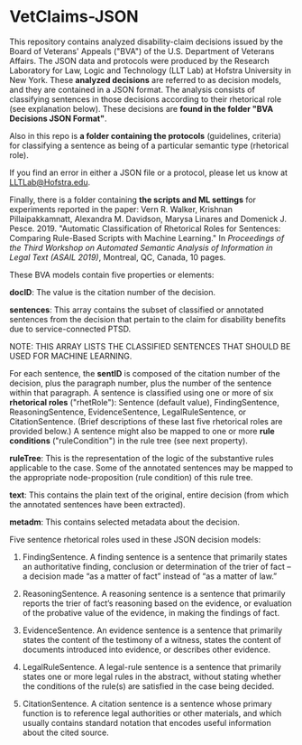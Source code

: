# VetClaims-JSON
This repository contains analyzed disability-claim decisions issued by the Board of Veterans' Appeals ("BVA") of the U.S. Department of Veterans Affairs. The JSON data and protocols were produced by the Research Laboratory for Law, Logic and Technology (LLT Lab) at Hofstra University in New York. These <b>analyzed decisions</b> are referred to as decision models, and they are contained in a JSON format. The analysis consists of classifying sentences in those decisions according to their rhetorical role (see explanation below). These decisions are <b>found in the folder "BVA Decisions JSON Format"</b>.

Also in this repo is <b>a folder containing the protocols</b> (guidelines, criteria) for classifying a sentence as being of a particular semantic type (rhetorical role).

If you find an error in either a JSON file or a protocol, please let us know at <LLTLab@Hofstra.edu>.

Finally, there is a folder containing <b>the scripts and ML settings</b> for experiments reported in the paper: Vern R. Walker, Krishnan Pillaipakkamnatt, Alexandra M. Davidson, Marysa Linares and Domenick J. Pesce. 2019. "Automatic Classification of Rhetorical Roles for Sentences: Comparing Rule-Based Scripts with Machine Learning." In <i>Proceedings of the Third Workshop on Automated Semantic Analysis of Information in Legal Text (ASAIL 2019)</i>, Montreal, QC, Canada, 10 pages.

These BVA models contain five properties or elements:

<b>docID</b>: The value is the citation number of the decision.

<b>sentences</b>: This array contains the subset of classified or annotated sentences from the decision that pertain to the claim for disability benefits due to service-connected PTSD.

NOTE: THIS ARRAY LISTS THE CLASSIFIED SENTENCES THAT SHOULD BE USED FOR MACHINE LEARNING.

For each sentence, the <b>sentID</b> is composed of the citation number of the decision, plus the paragraph number, plus the number of the sentence within that paragraph. A sentence is classified using one or more of six <b>rhetorical roles</b> ("rhetRole"): Sentence (default value), FindingSentence, ReasoningSentence, EvidenceSentence, LegalRuleSentence, or CitationSentence. (Brief descriptions of these last five rhetorical roles are provided below.) A sentence might also be mapped to one or more <b>rule conditions</b> ("ruleCondition") in the rule tree (see next property).

<b>ruleTree</b>: This is the representation of the logic of the substantive rules applicable to the case. Some of the annotated sentences may be mapped to the appropriate node-proposition (rule condition) of this rule tree.

<b>text</b>: This contains the plain text of the original, entire decision (from which the annotated sentences have been extracted).

<b>metadm</b>: This contains selected metadata about the decision.

Five sentence rhetorical roles used in these JSON decision models:

1. FindingSentence. A finding sentence is a sentence that primarily states an authoritative finding, conclusion or determination of the trier of fact – a decision made “as a matter of fact” instead of “as a matter of law.”

2. ReasoningSentence. A reasoning sentence is a sentence that primarily reports the trier of fact’s reasoning based on the evidence, or evaluation of the probative value of the evidence, in making the findings of fact.

3. EvidenceSentence. An evidence sentence is a sentence that primarily states the content of the testimony of a witness, states the content of documents introduced into evidence, or describes other evidence.

4. LegalRuleSentence. A legal-rule sentence is a sentence that primarily states one or more legal rules in the abstract, without stating whether the conditions of the rule(s) are satisfied in the case being decided.

5. CitationSentence. A citation sentence is a sentence whose primary function is to reference legal authorities or other materials, and which usually contains standard notation that encodes useful information about the cited source.
